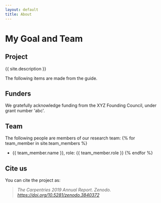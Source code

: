 ```yaml
---
layout: default
title: About
---
```


# My Goal and Team

## Project

{{ site.description }}

The following items are made from the guide.

## Funders
We gratefully acknowledge funding from the XYZ Founding Council, under grant number 'abc'.

## Team

The following people are members of our research team:
{% for team_member in site.team_members %}
- {{ team_member.name }}, role: {{ team_member.role }}
{% endfor %}

## Cite us

You can cite the project as:

>    *The Carpentries 2019 Annual Report. Zenodo. https://doi.org/10.5281/zenodo.3840372*